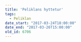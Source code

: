 ```yaml
---
title: 'Peliklans hyttetur'
tags:
  - Peliklan
date_start: "2017-03-24T18:00:00"
date_end: "2017-03-26T15:00:00"
old_id: 6706
---
```

